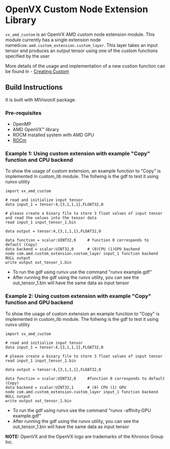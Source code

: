 # OpenVX Custom Node Extension Library

`vx_amd_custom` is an OpenVX AMD custom node extension module. This module currently has a single extension node named`com.amd.custom_extension.custom_layer`.
This layer takes an input tensor and produces an output tensor using one of the custom functions specified by the user

More details of the usage and implementation of a new custion function can be found in
    - [Creating Custom](./CustomNode.md)

## Build Instructions
It is built with MIVisionX package.

### Pre-requisites
* OpenMP
* AMD OpenVX&trade; library
* ROCM installed system with AMD GPU
* [ROCm](https://rocmdocs.amd.com/en/latest/)
    
### Example 1: Using custom extension with example "Copy" function and CPU backend

To show the usage of custom extension, an example function to "Copy" is implemented in custom_lib module.
The follwing is the gdf to test it using runvx utility
``` 
import vx_amd_custom

# read and initialize input tensor
data input_1 = tensor:4,{3,1,1,1},FLOAT32,0

# please create a binary file to store 3 float values of input tensor and read the values into the tensor data
read input_1 input_tensor_1.bin

data output = tensor:4,{3,1,1,1},FLOAT32,0

data function = scalar:UINT32,0     # function 0 corresponds to default (Copy)
data backend = scalar:UINT32,0      # (0)CPU (1)GPU backend
node com.amd.custom_extension.custom_layer input_1 function backend NULL output
write output out_tensor_1.bin

```
* To run the gdf using runvx use the command "runvx example.gdf"
* After running the gdf using the runvx utility, you can see the out_tensor_1.bin will have the same data as input tensor

### Example 2: Using custom extension with example "Copy" function and GPU backend

To show the usage of custom extension an example function to "Copy" is implemented in custom_lib module.
The follwing is the gdf to test it using runvx utility

``` 
import vx_amd_custom

# read and initialize input tensor
data input_1 = tensor:4,{3,1,1,1},FLOAT32,0

# please create a binary file to store 3 float values of input tensor
read input_1 input_tensor_1.bin

data output = tensor:4,{3,1,1,1},FLOAT32,0

data function = scalar:UINT32,0     #function 0 corresponds to default (Copy)
data backend = scalar:UINT32,1      # (0) CPU (1) GPU
node com.amd.custom_extension.custom_layer input_1 function backend NULL output
write output out_tensor_1.bin

```
* To run the gdf using runvx use the command "runvx -affinity:GPU example.gdf"
* After running the gdf using the runvx utility, you can see the out_tensor_1.bin will have the same data as input tensor

**NOTE:** OpenVX and the OpenVX logo are trademarks of the Khronos Group Inc.
